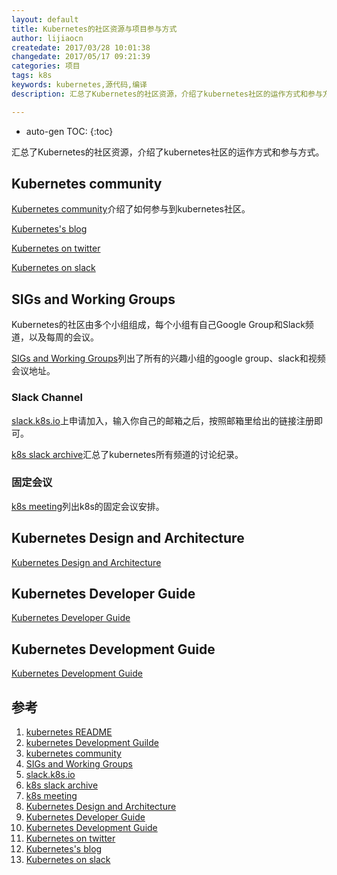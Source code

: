```yaml
---
layout: default
title: Kubernetes的社区资源与项目参与方式
author: lijiaocn
createdate: 2017/03/28 10:01:38
changedate: 2017/05/17 09:21:39
categories: 项目
tags: k8s
keywords: kubernetes,源代码,编译
description: 汇总了Kubernetes的社区资源，介绍了kubernetes社区的运作方式和参与方式。

---
```


* auto-gen TOC:
{:toc}

汇总了Kubernetes的社区资源，介绍了kubernetes社区的运作方式和参与方式。

## Kubernetes community 

[Kubernetes community][3]介绍了如何参与到kubernetes社区。

[Kubernetes's blog][12]

[Kubernetes on twitter][11]

[Kubernetes on slack][13]

## SIGs and Working Groups

Kubernetes的社区由多个小组组成，每个小组有自己Google Group和Slack频道，以及每周的会议。

[SIGs and Working Groups][4]列出了所有的兴趣小组的google group、slack和视频会议地址。

### Slack Channel

[slack.k8s.io][5]上申请加入，输入你自己的邮箱之后，按照邮箱里给出的链接注册即可。

[k8s slack archive][6]汇总了kubernetes所有频道的讨论纪录。

### 固定会议

[k8s meeting][7]列出k8s的固定会议安排。

## Kubernetes Design and Architecture

[Kubernetes Design and Architecture][8]

## Kubernetes Developer Guide 

[Kubernetes Developer Guide][9]

## Kubernetes Development Guide

[Kubernetes Development Guide][10]

## 参考

1. [kubernetes README][1]
2. [kubernetes Development Guilde][2]
3. [kubernetes community][3]
4. [SIGs and Working Groups][4]
5. [slack.k8s.io][5]
6. [k8s slack archive][6]
7. [k8s meeting][7]
8. [Kubernetes Design and Architecture][8]
9. [Kubernetes Developer Guide][9]
10. [Kubernetes Development Guide][10]
11. [Kubernetes on twitter][11]
12. [Kubernetes's blog][12]
13. [Kubernetes on slack][13]

[1]: https://github.com/kubernetes/kubernetes  "kubernetes REAMDME.md" 
[2]: https://github.com/kubernetes/community/blob/master/contributors/devel/development.md "kubernetes development"
[3]: https://github.com/kubernetes/community "kubernetes community"
[4]: https://github.com/kubernetes/community/blob/master/sig-list.md "SIGs and Working Groups"
[5]: http://slack.k8s.io/  "slack.k8s.io"
[6]: https://kubernetes.slackarchive.io "k8s slack archive"
[7]: https://calendar.google.com/calendar/embed?src=cgnt364vd8s86hr2phapfjc6uk%40group.calendar.google.com&ctz=America/Los_Angeles "k8s meeting"
[8]: https://github.com/kubernetes/community/blob/master/contributors/design-proposals/architecture.md "Kubernetes Design and Architecture"
[9]: https://github.com/kubernetes/community/blob/master/contributors/devel/README.md  "Kubernetes Developer Guide"
[10]: https://github.com/kubernetes/community/blob/master/contributors/devel/development.md "Kubernetes Development Guide"
[11]: https://twitter.com/kubernetesio "Kubernetes on twitter"
[12]: http://blog.kubernetes.io/  "Kubernetes's blog"
[13]: http://stackoverflow.com/questions/tagged/kubernetes "Kubernetes on slack"
